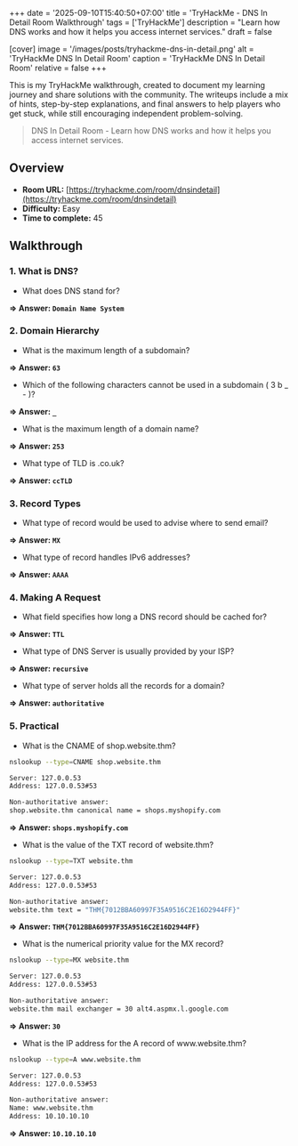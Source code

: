 +++
date = '2025-09-10T15:40:50+07:00'
title = 'TryHackMe - DNS In Detail Room Walkthrough'
tags = ['TryHackMe']
description = "Learn how DNS works and how it helps you access internet services." 
draft = false

[cover]
  image = '/images/posts/tryhackme-dns-in-detail.png'
  alt = 'TryHackMe DNS In Detail Room'
  caption = 'TryHackMe DNS In Detail Room'
  relative = false
+++

This is my TryHackMe walkthrough, created to document my learning journey and share solutions with the community. The writeups include a mix of hints, step-by-step explanations, and final answers to help players who get stuck, while still encouraging independent problem-solving.

> DNS In Detail Room - Learn how DNS works and how it helps you access internet services.

## Overview

-   **Room URL:** [https://tryhackme.com/room/dnsindetail](https://tryhackme.com/room/dnsindetail)
-   **Difficulty:** Easy
-   **Time to complete:** 45

## Walkthrough

### 1. What is DNS?

-   What does DNS stand for?<br />

**=> Answer: `Domain Name System`**

### 2. Domain Hierarchy

-   What is the maximum length of a subdomain?<br />

**=> Answer: `63`**

-   <p>Which of the following characters cannot be used in a subdomain ( 3 b _ - )?<br /></p>

**=> Answer: `_`**

-   <p>What is the maximum length of a domain name?<br /></p>

**=> Answer: `253`**

-   <p>What type of TLD is .co.uk?<br /></p>

**=> Answer: `ccTLD`**

### 3. Record Types

-   What type of record would be used to advise where to send email?<br />

**=> Answer: `MX`**

-   <p>What type of record handles IPv6 addresses?<br /></p>

**=> Answer: `AAAA`**

### 4. Making A Request

-   What field specifies how long a DNS record should be cached for?<br />

**=> Answer: `TTL`**

-   <p>What type of DNS Server is usually provided by your ISP?<br /></p>

**=> Answer: `recursive`**

-   <p>What type of server holds all the records for a domain?<br /></p>

**=> Answer: `authoritative`**

### 5. Practical

-   <p>What is the CNAME of shop.website.thm?<br /></p>

```bash
nslookup --type=CNAME shop.website.thm

Server: 127.0.0.53
Address: 127.0.0.53#53

Non-authoritative answer:
shop.website.thm canonical name = shops.myshopify.com
```

**=> Answer: `shops.myshopify.com`**

-   <p>What is the value of the TXT record of website.thm?<br /></p>

```bash
nslookup --type=TXT website.thm

Server: 127.0.0.53
Address: 127.0.0.53#53

Non-authoritative answer:
website.thm text = "THM{7012BBA60997F35A9516C2E16D2944FF}"
```

**=> Answer: `THM{7012BBA60997F35A9516C2E16D2944FF}`**

-   What is the numerical priority value for the MX record?

```bash
nslookup --type=MX website.thm

Server: 127.0.0.53
Address: 127.0.0.53#53

Non-authoritative answer:
website.thm mail exchanger = 30 alt4.aspmx.l.google.com
```

**=> Answer: `30`**

-   <p>What is the IP address for the A record of www.website.thm?<br /></p>

```bash
nslookup --type=A www.website.thm

Server: 127.0.0.53
Address: 127.0.0.53#53

Non-authoritative answer:
Name: www.website.thm
Address: 10.10.10.10
```

**=> Answer: `10.10.10.10`**
